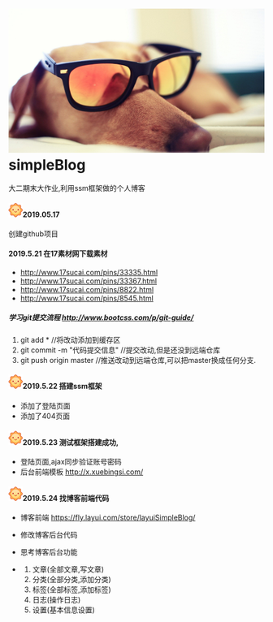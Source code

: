 #                                 ![](<https://github.com/ZhaoGuorui666/simpleBlog/blob/master/README_IMG/wallhaven-20634_960x540.png>)simpleBlog



大二期末大作业,利用ssm框架做的个人博客

#### ![](<https://github.com/ZhaoGuorui666/simpleBlog/blob/master/README_IMG/20190524100737.png>)2019.05.17

创建github项目

#### 2019.5.21 在17素材网下载素材

- http://www.17sucai.com/pins/33335.html
- http://www.17sucai.com/pins/33367.html
- http://www.17sucai.com/pins/8822.html
- http://www.17sucai.com/pins/8545.html

##### 学习git提交流程 <http://www.bootcss.com/p/git-guide/>

1. git add *		//将改动添加到缓存区
2. git commit -m "代码提交信息"             //提交改动,但是还没到远端仓库
3. git push origin master              //推送改动到远端仓库,可以把master换成任何分支.

#### ![](<https://github.com/ZhaoGuorui666/simpleBlog/blob/master/README_IMG/20190524100737.png>)2019.5.22 搭建ssm框架

* 添加了登陆页面
* 添加了404页面

#### ![](<https://github.com/ZhaoGuorui666/simpleBlog/blob/master/README_IMG/20190524100737.png>)2019.5.23 测试框架搭建成功,

* 登陆页面,ajax同步验证账号密码
* 后台前端模板 <http://x.xuebingsi.com/>

#### ![](<https://github.com/ZhaoGuorui666/simpleBlog/blob/master/README_IMG/20190524100737.png>)2019.5.24 找博客前端代码

* 博客前端 <https://fly.layui.com/store/layuiSimpleBlog/>

* 修改博客后台代码

* 思考博客后台功能

* 1. 文章(全部文章,写文章)
  2. 分类(全部分类,添加分类)
  3. 标签(全部标签,添加标签)
  4. 日志(操作日志)
  5. 设置(基本信息设置)

  
